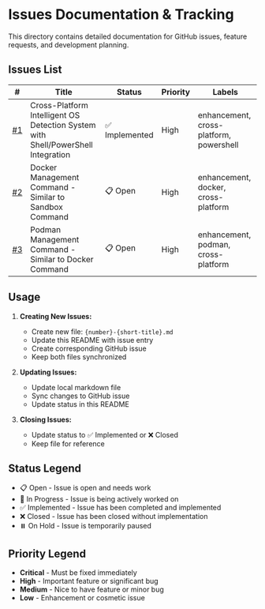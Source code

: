 # Issues Documentation & Tracking

This directory contains detailed documentation for GitHub issues, feature requests, and development planning.

## Issues List

| # | Title | Status | Priority | Labels |
|---|-------|--------|----------|--------|
| [#1](001-cross-platform-os-detection.md) | Cross-Platform Intelligent OS Detection System with Shell/PowerShell Integration | ✅ Implemented | High | enhancement, cross-platform, powershell |
| [#2](002-docker-management-command.md) | Docker Management Command - Similar to Sandbox Command | 📋 Open | High | enhancement, docker, cross-platform |
| [#3](003-podman-management-command.md) | Podman Management Command - Similar to Docker Command | 📋 Open | High | enhancement, podman, cross-platform |

## Usage

1. **Creating New Issues:**
   - Create new file: `{number}-{short-title}.md`
   - Update this README with issue entry
   - Create corresponding GitHub issue
   - Keep both files synchronized

2. **Updating Issues:**
   - Update local markdown file
   - Sync changes to GitHub issue
   - Update status in this README

3. **Closing Issues:**
   - Update status to ✅ Implemented or ❌ Closed
   - Keep file for reference

## Status Legend
- 📋 Open - Issue is open and needs work
- 🔄 In Progress - Issue is being actively worked on  
- ✅ Implemented - Issue has been completed and implemented
- ❌ Closed - Issue has been closed without implementation
- ⏸️ On Hold - Issue is temporarily paused

## Priority Legend
- **Critical** - Must be fixed immediately
- **High** - Important feature or significant bug
- **Medium** - Nice to have feature or minor bug
- **Low** - Enhancement or cosmetic issue